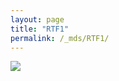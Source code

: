 ```yaml
---
layout: page
title: "RTF1"
permalink: /_mds/RTF1/
---
```


![](../../algns0/N55_5HSAA093544_aln_report.png?raw=true)